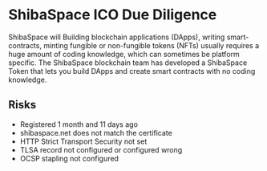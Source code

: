 # ShibaSpace ICO Due Diligence
ShibaSpace will Building blockchain applications (DApps), writing smart-contracts, minting fungible or non-fungible tokens (NFTs) usually requires a huge amount of coding knowledge, which can sometimes be platform specific. The ShibaSpace blockchain team has developed a ShibaSpace Token that lets you build DApps and create smart contracts with no coding knowledge.
## Risks
* Registered 1 month and 11 days  ago
* shibaspace.net does not match the certificate
* HTTP Strict Transport Security not set
* TLSA record not configured or configured wrong
* OCSP stapling not configured
